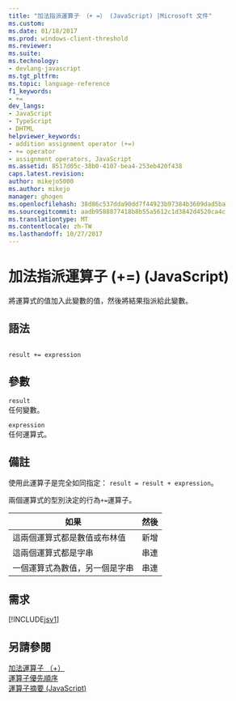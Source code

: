 ```yaml
---
title: "加法指派運算子 （+ =） (JavaScript) |Microsoft 文件"
ms.custom: 
ms.date: 01/18/2017
ms.prod: windows-client-threshold
ms.reviewer: 
ms.suite: 
ms.technology:
- devlang-javascript
ms.tgt_pltfrm: 
ms.topic: language-reference
f1_keywords:
- +=
dev_langs:
- JavaScript
- TypeScript
- DHTML
helpviewer_keywords:
- addition assignment operator (+=)
- += operator
- assignment operators, JavaScript
ms.assetid: 8517d05c-38b0-4107-bea4-253eb420f438
caps.latest.revision: 
author: mikejo5000
ms.author: mikejo
manager: ghogen
ms.openlocfilehash: 38d86c537dda90dd7f44923b97384b3609dad5ba
ms.sourcegitcommit: aadb9588877418b8b55a5612c1d3842d4520ca4c
ms.translationtype: MT
ms.contentlocale: zh-TW
ms.lasthandoff: 10/27/2017
---
```

# <a name="addition-assignment-operator--javascript"></a>加法指派運算子 (+=) (JavaScript)
將運算式的值加入此變數的值，然後將結果指派給此變數。  
  
## <a name="syntax"></a>語法  
  
```  
  
result += expression   
```  
  
## <a name="parameters"></a>參數  
 `result`  
 任何變數。  
  
 `expression`  
 任何運算式。  
  
## <a name="remarks"></a>備註  
 使用此運算子是完全如同指定： `result = result + expression`。  
  
 兩個運算式的型別決定的行為`+=`運算子。  
  
|如果|然後|  
|--------|----------|  
|這兩個運算式都是數值或布林值|新增|  
|這兩個運算式都是字串|串連|  
|一個運算式為數值，另一個是字串|串連|  
  
## <a name="requirements"></a>需求  
 [!INCLUDE[jsv1](../../javascript/misc/includes/jsv1-md.md)]  
  
## <a name="see-also"></a>另請參閱  
 [加法運算子 （+）](../../javascript/reference/addition-operator-decrement-javascript.md)   
 [運算子優先順序](../../javascript/operator-subtractprecedence-javascript.md)   
 [運算子摘要 (JavaScript)](../../javascript/misc/operator-subtractsummary-javascript.md)